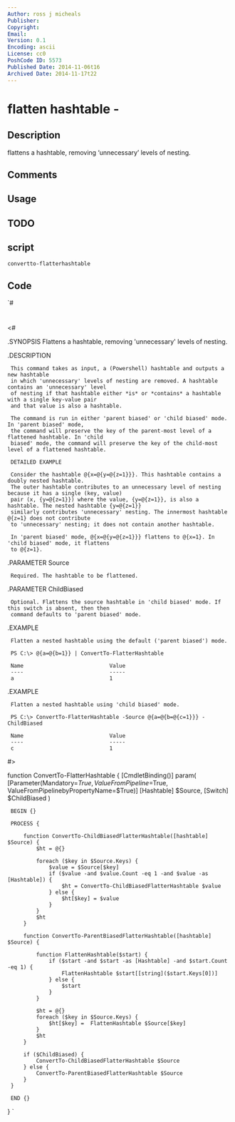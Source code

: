 ```yaml
---
Author: ross j micheals
Publisher: 
Copyright: 
Email: 
Version: 0.1
Encoding: ascii
License: cc0
PoshCode ID: 5573
Published Date: 2014-11-06t16
Archived Date: 2014-11-17t22
---
```


# flatten hashtable - 

## Description

flattens a hashtable, removing ‘unnecessary’ levels of nesting.

## Comments



## Usage



## TODO



## script

`convertto-flatterhashtable`

## Code

`#
 #
 <#
 
 .SYNOPSIS
     Flattens a hashtable, removing 'unnecessary' levels of nesting.
 
 
 .DESCRIPTION
 
     This command takes as input, a (Powershell) hashtable and outputs a new hashtable
     in which 'unnecessary' levels of nesting are removed. A hashtable contains an 'unnecessary' level 
     of nesting if that hashtable either *is* or *contains* a hashtable with a single key-value pair 
     and that value is also a hashtable.
     
     The command is run in either 'parent biased' or 'child biased' mode. In 'parent biased' mode,
     the command will preserve the key of the parent-most level of a flattened hashtable. In 'child
     biased' mode, the command will preserve the key of the child-most level of a flattened hashtable.
     
     DETAILED EXAMPLE
     
     Consider the hashtable @{x=@{y=@{z=1}}}. This hashtable contains a doubly nested hashtable.
     The outer hashtable contributes to an unnecessary level of nesting because it has a single (key, value) 
     pair (x, {y=@{z=1}}) where the value, {y=@{z=1}}, is also a hashtable. The nested hashtable {y=@{z=1}} 
     similarly contributes 'unnecessary' nesting. The innermost hashtable @{z=1} does not contribute 
     to 'unnecessary' nesting; it does not contain another hashtable.
        
     In 'parent biased' mode, @{x=@{y=@{z=1}}} flattens to @{x=1}. In 'child biased' mode, it flattens 
     to @{z=1}.
 
 
 .PARAMETER Source
 
     Required. The hashtable to be flattened.
 
 
 .PARAMETER ChildBiased
 
     Optional. Flattens the source hashtable in 'child biased' mode. If this switch is absent, then then
     command defaults to 'parent biased' mode.
 
 .EXAMPLE
 
     Flatten a nested hashtable using the default ('parent biased') mode.
 
     PS C:\> @{a=@{b=1}} | ConvertTo-FlatterHashtable
 
     Name                           Value                                                                                                
     ----                           -----                                                                                                
     a                              1  
 
 
 .EXAMPLE
 
     Flatten a nested hashtable using 'child biased' mode.
 
     PS C:\> ConvertTo-FlatterHashtable -Source @{a=@{b=@{c=1}}} -ChildBiased
 
     Name                           Value                                                                                                
     ----                           -----                                                                                                
     c                              1  
     
     
     
 #>
 
 function ConvertTo-FlatterHashtable {
     [CmdletBinding()]
     param(
         [Parameter(Mandatory=$True, ValueFromPipeline=$True, ValueFromPipelinebyPropertyName=$True)] [Hashtable] $Source, 
         [Switch] $ChildBiased
     )
     
     BEGIN {}
  
     PROCESS {
 
         function ConvertTo-ChildBiasedFlatterHashtable([hashtable] $Source) {
             $ht = @{}
         
             foreach ($key in $Source.Keys) {
                 $value = $Source[$key]
                 if ($value -and $value.Count -eq 1 -and $value -as [Hashtable]) {
                     $ht = ConvertTo-ChildBiasedFlatterHashtable $value
                 } else {
                     $ht[$key] = $value
                 }
             }
             $ht
         } 
 
         function ConvertTo-ParentBiasedFlatterHashtable([hashtable] $Source) {
     
             function FlattenHashtable($start) {
                 if ($start -and $start -as [Hashtable] -and $start.Count -eq 1) {
                     FlattenHashtable $start[[string]($start.Keys[0])]
                 } else {
                     $start
                 }
             }
 
             $ht = @{}
             foreach ($key in $Source.Keys) {
                 $ht[$key] =  FlattenHashtable $Source[$key]
             }
             $ht
         }
 
         if ($ChildBiased) {
             ConvertTo-ChildBiasedFlatterHashtable $Source
         } else {
             ConvertTo-ParentBiasedFlatterHashtable $Source
         }
     }
 
     END {}
     
 }
`


